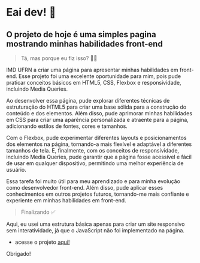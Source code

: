 # Eai dev! 🦾
## O projeto de hoje é uma simples pagina mostrando minhas habilidades front-end
>Tá, mas porque eu fiz isso? 🤔💭

IMD UFRN a criar uma página para apresentar minhas habilidades em front-end. Esse projeto foi uma excelente oportunidade para mim, pois pude praticar conceitos básicos em HTML5, CSS, Flexbox e responsividade, incluindo Media Queries.

Ao desenvolver essa página, pude explorar diferentes técnicas de estruturação do HTML5 para criar uma base sólida para a construção do conteúdo e dos elementos. Além disso, pude aprimorar minhas habilidades em CSS para criar uma aparência personalizada e atraente para a página, adicionando estilos de fontes, cores e tamanhos.

Com o Flexbox, pude experimentar diferentes layouts e posicionamentos dos elementos na página, tornando-a mais flexível e adaptável a diferentes tamanhos de tela. E, finalmente, com os conceitos de responsividade, incluindo Media Queries, pude garantir que a página fosse acessível e fácil de usar em qualquer dispositivo, permitindo uma melhor experiência de usuário.

Essa tarefa foi muito útil para meu aprendizado e para minha evolução como desenvolvedor front-end. Além disso, pude aplicar esses conhecimentos em outros projetos futuros, tornando-me mais confiante e experiente em minhas habilidades em front-end.

>Finalizando ✅

Aqui, eu usei uma estrutura básica apenas para criar um site responsivo sem interatividade, já que o JavaScript não foi implementado na página.

- acesse o projeto [aqui!](https://noskine.github.io/imd-informs/)

Obrigado!
